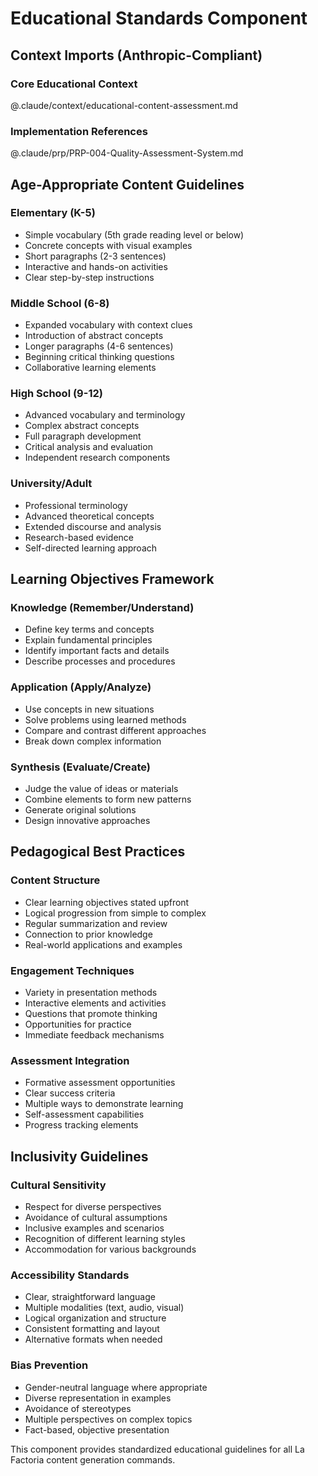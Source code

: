 # Educational Standards Component

## Context Imports (Anthropic-Compliant)

### Core Educational Context
@.claude/context/educational-content-assessment.md

### Implementation References
@.claude/prp/PRP-004-Quality-Assessment-System.md

## Age-Appropriate Content Guidelines

### Elementary (K-5)
- Simple vocabulary (5th grade reading level or below)
- Concrete concepts with visual examples
- Short paragraphs (2-3 sentences)
- Interactive and hands-on activities
- Clear step-by-step instructions

### Middle School (6-8)
- Expanded vocabulary with context clues
- Introduction of abstract concepts
- Longer paragraphs (4-6 sentences)
- Beginning critical thinking questions
- Collaborative learning elements

### High School (9-12)
- Advanced vocabulary and terminology
- Complex abstract concepts
- Full paragraph development
- Critical analysis and evaluation
- Independent research components

### University/Adult
- Professional terminology
- Advanced theoretical concepts
- Extended discourse and analysis
- Research-based evidence
- Self-directed learning approach

## Learning Objectives Framework

### Knowledge (Remember/Understand)
- Define key terms and concepts
- Explain fundamental principles
- Identify important facts and details
- Describe processes and procedures

### Application (Apply/Analyze)
- Use concepts in new situations
- Solve problems using learned methods
- Compare and contrast different approaches
- Break down complex information

### Synthesis (Evaluate/Create)
- Judge the value of ideas or materials
- Combine elements to form new patterns
- Generate original solutions
- Design innovative approaches

## Pedagogical Best Practices

### Content Structure
- Clear learning objectives stated upfront
- Logical progression from simple to complex
- Regular summarization and review
- Connection to prior knowledge
- Real-world applications and examples

### Engagement Techniques
- Variety in presentation methods
- Interactive elements and activities
- Questions that promote thinking
- Opportunities for practice
- Immediate feedback mechanisms

### Assessment Integration
- Formative assessment opportunities
- Clear success criteria
- Multiple ways to demonstrate learning
- Self-assessment capabilities
- Progress tracking elements

## Inclusivity Guidelines

### Cultural Sensitivity
- Respect for diverse perspectives
- Avoidance of cultural assumptions
- Inclusive examples and scenarios
- Recognition of different learning styles
- Accommodation for various backgrounds

### Accessibility Standards
- Clear, straightforward language
- Multiple modalities (text, audio, visual)
- Logical organization and structure
- Consistent formatting and layout
- Alternative formats when needed

### Bias Prevention
- Gender-neutral language where appropriate
- Diverse representation in examples
- Avoidance of stereotypes
- Multiple perspectives on complex topics
- Fact-based, objective presentation

This component provides standardized educational guidelines for all La Factoria content generation commands.